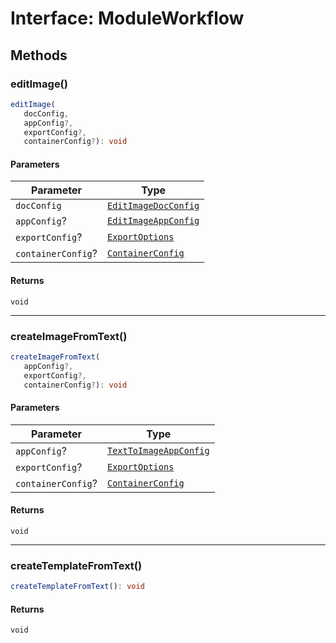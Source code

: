 # Interface: ModuleWorkflow

## Methods

### editImage()

```ts
editImage(
   docConfig, 
   appConfig?, 
   exportConfig?, 
   containerConfig?): void
```

#### Parameters

| Parameter | Type |
| ------ | ------ |
| `docConfig` | [`EditImageDocConfig`](../../../../../../shared/src/types/module/DocConfig.types/interfaces/EditImageDocConfig.md) |
| `appConfig`? | [`EditImageAppConfig`](../../../../../../shared/src/types/module/AppConfig.types/interfaces/EditImageAppConfig.md) |
| `exportConfig`? | [`ExportOptions`](../../../../../../shared/src/types/ExportConfig.types/type-aliases/ExportOptions.md) |
| `containerConfig`? | [`ContainerConfig`](../../../../../../shared/src/types/ContainerConfig.types/type-aliases/ContainerConfig.md) |

#### Returns

`void`

<hr />

### createImageFromText()

```ts
createImageFromText(
   appConfig?, 
   exportConfig?, 
   containerConfig?): void
```

#### Parameters

| Parameter | Type |
| ------ | ------ |
| `appConfig`? | [`TextToImageAppConfig`](../../../../../../shared/src/types/module/AppConfig.types/interfaces/TextToImageAppConfig.md) |
| `exportConfig`? | [`ExportOptions`](../../../../../../shared/src/types/ExportConfig.types/type-aliases/ExportOptions.md) |
| `containerConfig`? | [`ContainerConfig`](../../../../../../shared/src/types/ContainerConfig.types/type-aliases/ContainerConfig.md) |

#### Returns

`void`

<hr />

### createTemplateFromText()

```ts
createTemplateFromText(): void
```

#### Returns

`void`
